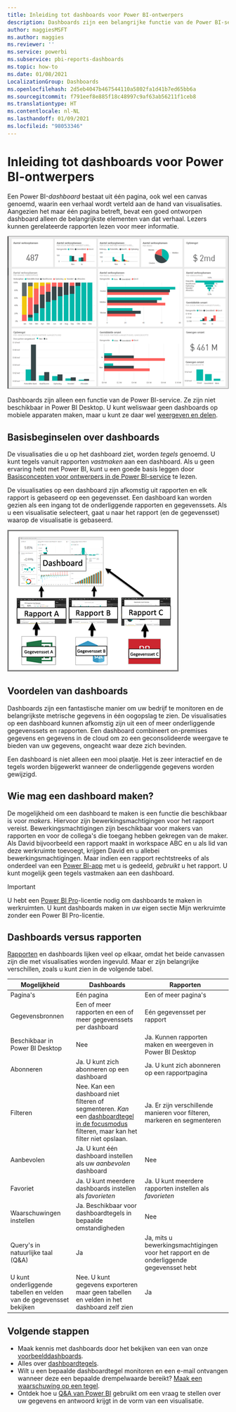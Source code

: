 ```yaml
---
title: Inleiding tot dashboards voor Power BI-ontwerpers
description: Dashboards zijn een belangrijke functie van de Power BI-service. Een dashboard bestaat uit één pagina, ook wel een canvas genoemd, waarin een verhaal wordt verteld aan de hand van visualisaties.
author: maggiesMSFT
ms.author: maggies
ms.reviewer: ''
ms.service: powerbi
ms.subservice: pbi-reports-dashboards
ms.topic: how-to
ms.date: 01/08/2021
LocalizationGroup: Dashboards
ms.openlocfilehash: 2d5eb4047b467544110a5802fa1d41b7ed65bb6a
ms.sourcegitcommit: f791eef8e885f18c48997c9af63ab56211f1ceb8
ms.translationtype: HT
ms.contentlocale: nl-NL
ms.lasthandoff: 01/09/2021
ms.locfileid: "98053346"
---
```

# <a name="introduction-to-dashboards-for-power-bi-designers"></a>Inleiding tot dashboards voor Power BI-ontwerpers

Een Power BI-*dashboard* bestaat uit één pagina, ook wel een canvas genoemd, waarin een verhaal wordt verteld aan de hand van visualisaties. Aangezien het maar één pagina betreft, bevat een goed ontworpen dashboard alleen de belangrijkste elementen van dat verhaal. Lezers kunnen gerelateerde rapporten lezen voor meer informatie.

![Dashboard](media/service-dashboards/power-bi-dashboard2.png)

Dashboards zijn alleen een functie van de Power BI-service. Ze zijn niet beschikbaar in Power BI Desktop. U kunt weliswaar geen dashboards op mobiele apparaten maken, maar u kunt ze daar wel [weergeven en delen](../consumer/mobile/mobile-apps-view-dashboard.md).

## <a name="dashboard-basics"></a>Basisbeginselen over dashboards 

De visualisaties die u op het dashboard ziet, worden *tegels* genoemd. U kunt tegels vanuit rapporten *vastmaken* aan een dashboard. Als u geen ervaring hebt met Power BI, kunt u een goede basis leggen door [Basisconcepten voor ontwerpers in de Power BI-service](../fundamentals/service-basic-concepts.md) te lezen.

De visualisaties op een dashboard zijn afkomstig uit rapporten en elk rapport is gebaseerd op een gegevensset. Een dashboard kan worden gezien als een ingang tot de onderliggende rapporten en gegevenssets. Als u een visualisatie selecteert, gaat u naar het rapport (en de gegevensset) waarop de visualisatie is gebaseerd.

![Diagram met de relatie tussen dashboards, rapporten en gegevenssets](media/service-dashboards/power-bi-diagram.png)

## <a name="advantages-of-dashboards"></a>Voordelen van dashboards
Dashboards zijn een fantastische manier om uw bedrijf te monitoren en de belangrijkste metrische gegevens in één oogopslag te zien. De visualisaties op een dashboard kunnen afkomstig zijn uit een of meer onderliggende gegevenssets en rapporten. Een dashboard combineert on-premises gegevens en gegevens in de cloud om zo een geconsolideerde weergave te bieden van uw gegevens, ongeacht waar deze zich bevinden.

Een dashboard is niet alleen een mooi plaatje. Het is zeer interactief en de tegels worden bijgewerkt wanneer de onderliggende gegevens worden gewijzigd.

## <a name="who-can-create-a-dashboard"></a>Wie mag een dashboard maken?
De mogelijkheid om een dashboard te maken is een functie die beschikbaar is voor *makers*. Hiervoor zijn bewerkingsmachtigingen voor het rapport vereist. Bewerkingsmachtigingen zijn beschikbaar voor makers van rapporten en voor de collega's die toegang hebben gekregen van de maker. Als David bijvoorbeeld een rapport maakt in workspace ABC en u als lid van deze werkruimte toevoegt, krijgen David en u allebei bewerkingsmachtigingen. Maar indien een rapport rechtstreeks of als onderdeel van een [Power BI-app](../collaborate-share/service-create-distribute-apps.md) met u is gedeeld, *gebruikt* u het rapport. U kunt mogelijk geen tegels vastmaken aan een dashboard. 

> [!IMPORTANT]
> U hebt een [Power BI Pro](../fundamentals/service-features-license-type.md)-licentie nodig om dashboards te maken in werkruimten. U kunt dashboards maken in uw eigen sectie Mijn werkruimte zonder een Power BI Pro-licentie.


## <a name="dashboards-versus-reports"></a>Dashboards versus rapporten
[Rapporten](../consumer/end-user-reports.md) en dashboards lijken veel op elkaar, omdat het beide canvassen zijn die met visualisaties worden ingevuld. Maar er zijn belangrijke verschillen, zoals u kunt zien in de volgende tabel.

| **Mogelijkheid** | **Dashboards** | **Rapporten** |
| --- | --- | --- |
| Pagina's |Eén pagina |Een of meer pagina's |
| Gegevensbronnen |Een of meer rapporten en een of meer gegevenssets per dashboard |Eén gegevensset per rapport |
| Beschikbaar in Power BI Desktop |Nee | Ja. Kunnen rapporten maken en weergeven in Power BI Desktop |
| Abonneren |Ja. U kunt zich abonneren op een dashboard |Ja. U kunt zich abonneren op een rapportpagina |
| Filteren |Nee. Kan een dashboard niet filteren of segmenteren. *Kan* een [dashboardtegel in de focusmodus](../consumer/end-user-focus.md#working-in-focus-mode) filteren, maar kan het filter niet opslaan. |Ja. Er zijn verschillende manieren voor filteren, markeren en segmenteren |
| Aanbevolen |Ja. U kunt één dashboard instellen als uw *aanbevolen* dashboard |Nee |
| Favoriet | Ja. U kunt meerdere dashboards instellen als *favorieten* | Ja. U kunt meerdere rapporten instellen als *favorieten* |
| Waarschuwingen instellen |Ja. Beschikbaar voor dashboardtegels in bepaalde omstandigheden |Nee |
| Query's in natuurlijke taal (Q&A) |Ja | Ja, mits u bewerkingsmachtigingen voor het rapport en de onderliggende gegevensset hebt |
| U kunt onderliggende tabellen en velden van de gegevensset bekijken |Nee. U kunt gegevens exporteren maar geen tabellen en velden in het dashboard zelf zien |Ja |


## <a name="next-steps"></a>Volgende stappen
* Maak kennis met dashboards door het bekijken van een van onze [voorbeelddashboards](sample-tutorial-connect-to-the-samples.md).
* Alles over [dashboardtegels](service-dashboard-tiles.md).
* Wilt u een bepaalde dashboardtegel monitoren en een e-mail ontvangen wanneer deze een bepaalde drempelwaarde bereikt? [Maak een waarschuwing op een tegel](service-set-data-alerts.md).
* Ontdek hoe u [Q&A van Power BI](power-bi-tutorial-q-and-a.md) gebruikt om een vraag te stellen over uw gegevens en antwoord krijgt in de vorm van een visualisatie.
